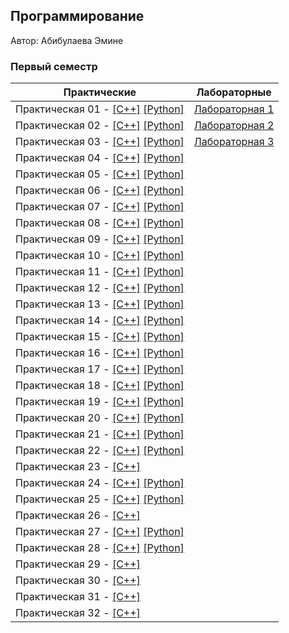 ## Программирование

Автор: Абибулаева Эмине

### Первый семестр

|                                  Практические                                   |             Лабораторные                |
| ------------------------------------------------------------------------------- | --------------------------------------- |
| Практическая 01 - [[C++]](./Practice/01/C++/) [[Python]](./Practice/01/Python/) | [Лабораторная 1](./Lab/lab01/ReadMe.md) |
| Практическая 02 - [[C++]](./Practice/02/C++/) [[Python]](./Practice/02/Python/) | [Лабораторная 2](./Lab/lab02/ReadMe.md) |
| Практическая 03 - [[C++]](./Practice/03/C++/) [[Python]](./Practice/03/Python/) | [Лабораторная 3](./Lab/lab03/ReadMe.md) |
| Практическая 04 - [[C++]](./Practice/04/C++/) [[Python]](./Practice/04/Python/) |                                         |
| Практическая 05 - [[C++]](./Practice/05/C++/) [[Python]](./Practice/05/Python/) |                                         |
| Практическая 06 - [[C++]](./Practice/06/C++/) [[Python]](./Practice/06/Python/) |                                         |
| Практическая 07 - [[C++]](./Practice/07/C++/) [[Python]](./Practice/07/Python/) |                                         |
| Практическая 08 - [[C++]](./Practice/08/C++/) [[Python]](./Practice/08/Python/) |                                         | 
| Практическая 09 - [[C++]](./Practice/09/C++/) [[Python]](./Practice/09/Python/) |                                         |
| Практическая 10 - [[C++]](./Practice/10/C++/) [[Python]](./Practice/10/Python/) |                                         |
| Практическая 11 - [[C++]](./Practice/11/C++/) [[Python]](./Practice/11/Python/) |                                         |
| Практическая 12 - [[C++]](./Practice/12/C++/) [[Python]](./Practice/12/Python/) |                                         |
| Практическая 13 - [[C++]](./Practice/13/C++/) [[Python]](./Practice/13/Python/) |                                         |
| Практическая 14 - [[C++]](./Practice/14/C++/) [[Python]](./Practice/14/Python/) |                                         |
| Практическая 15 - [[C++]](./Practice/15/C++/) [[Python]](./Practice/15/Python/) |                                         |
| Практическая 16 - [[C++]](./Practice/16/16++) [[Python]](./Practice/16/16py)    |                                         |
| Практическая 17 - [[C++]](./Practice/17/17++) [[Python]](./Practice/17/17py)    |                                         |
| Практическая 18 - [[C++]](./Practice/18/18++) [[Python]](./Practice/18/18py)    |                                         |
| Практическая 19 - [[C++]](./Practice/19/19++) [[Python]](./Practice/19/19py)    |                                         |
| Практическая 20 - [[C++]](./Practice/20/20++) [[Python]](./Practice/20/20py)    |                                         |
| Практическая 21 - [[C++]](./Practice/21/21++) [[Python]](./Practice/21/21py)    |                                         |
| Практическая 22 - [[C++]](./Practice/22/22++) [[Python]](./Practice/22/22py)    |                                         |
| Практическая 23 - [[C++]](./Practice/23/file1/)                                 |                                         |
| Практическая 24 - [[C++]](./Practice/24/24++) [[Python]](./Practice/24/24py)    |                                         | 
| Практическая 25 - [[C++]](./Practice/25/25++) [[Python]](./Practice/25/25py)    |                                         |
| Практическая 26 - [[C++]](./Practice/26/26++)                                   |                                         |
| Практическая 27 - [[C++]](./Practice/27/27++) [[Python]](./Practice/27/27py)    |                                         |
| Практическая 28 - [[C++]](./Practice/28/28++) [[Python]](./Practice/28/28py)    |                                         |
| Практическая 29 - [[C++]](./Practice/29/)                                       |                                         |
| Практическая 30 - [[C++]](./Practice/30/)                                       |                                         |
| Практическая 31 - [[C++]](./Practice/31/)                                       |                                         |
| Практическая 32 - [[C++]](./Practice/32/)                                       |                                         |

